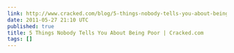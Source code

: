 ```yaml
---
link: http://www.cracked.com/blog/5-things-nobody-tells-you-about-being-poor/
date: 2011-05-27 21:10 UTC
published: true
title: 5 Things Nobody Tells You About Being Poor | Cracked.com
tags: []
---
```



